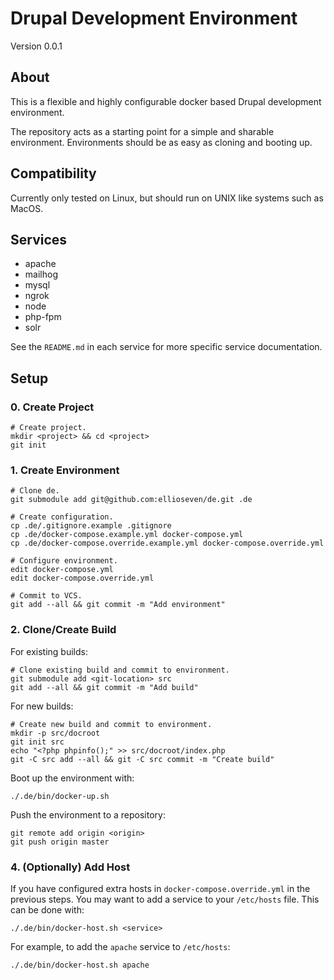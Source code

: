 # Drupal Development Environment

Version 0.0.1

## About

This is a flexible and highly configurable docker based Drupal development
environment.

The repository acts as a starting point for a simple and sharable environment.
Environments should be as easy as cloning and booting up.

## Compatibility

Currently only tested on Linux, but should run on UNIX like systems such as
MacOS.

## Services

- apache
- mailhog
- mysql
- ngrok
- node
- php-fpm
- solr

See the `README.md` in each service for more specific service documentation.

## Setup

### 0. Create Project

```
# Create project.
mkdir <project> && cd <project>
git init
```

### 1. Create Environment

```
# Clone de.
git submodule add git@github.com:ellioseven/de.git .de

# Create configuration.
cp .de/.gitignore.example .gitignore
cp .de/docker-compose.example.yml docker-compose.yml
cp .de/docker-compose.override.example.yml docker-compose.override.yml

# Configure environment.
edit docker-compose.yml
edit docker-compose.override.yml

# Commit to VCS.
git add --all && git commit -m "Add environment"
```

### 2. Clone/Create Build

For existing builds:

```
# Clone existing build and commit to environment.
git submodule add <git-location> src
git add --all && git commit -m "Add build"
```

For new builds:

```
# Create new build and commit to environment.
mkdir -p src/docroot
git init src
echo "<?php phpinfo();" >> src/docroot/index.php
git -C src add --all && git -C src commit -m "Create build"
```

Boot up the environment with:

```
./.de/bin/docker-up.sh
```

Push the environment to a repository:

```
git remote add origin <origin>
git push origin master
```

### 4. (Optionally) Add Host

If you have configured extra hosts in `docker-compose.override.yml` in the
previous steps. You may want to add a service to your `/etc/hosts` file. This
can be done with:

```
./.de/bin/docker-host.sh <service>
```

For example, to add the `apache` service to `/etc/hosts`:

```
./.de/bin/docker-host.sh apache
```
